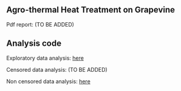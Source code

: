 ## Agro-thermal Heat Treatment on Grapevine

Pdf report: (TO BE ADDED)

## Analysis code

Exploratory data analysis: [here](exploratory_data_analysis.Rmd)

Censored data analysis: (TO BE ADDED)

Non censored data analysis: [here](non_censored_analysis.Rmd)
